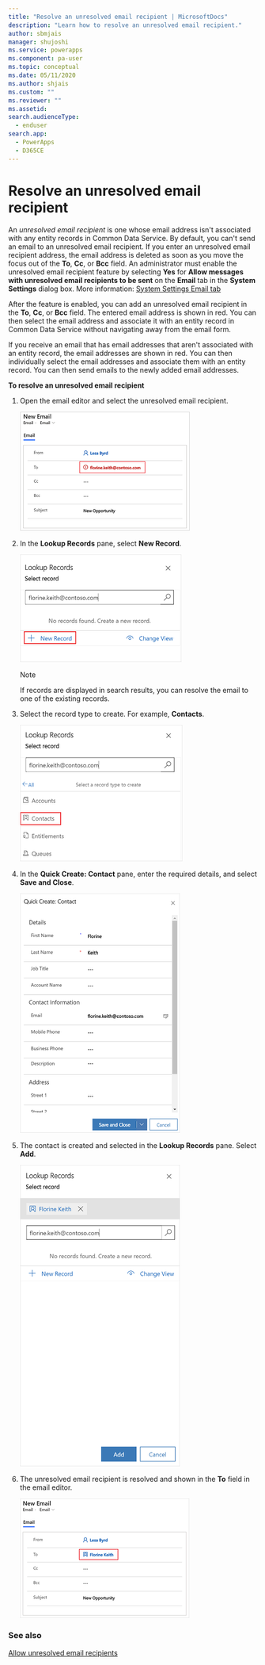 ```yaml
---
title: "Resolve an unresolved email recipient | MicrosoftDocs"
description: "Learn how to resolve an unresolved email recipient."
author: sbmjais
manager: shujoshi
ms.service: powerapps
ms.component: pa-user
ms.topic: conceptual
ms.date: 05/11/2020
ms.author: shjais
ms.custom: ""
ms.reviewer: ""
ms.assetid: 
search.audienceType: 
  - enduser
search.app: 
  - PowerApps
  - D365CE
---
```


# Resolve an unresolved email recipient

An *unresolved email recipient* is one whose email address isn't associated with any entity records in Common Data Service. By default, you can't send an email to an unresolved email recipient. If you enter an unresolved email recipient address, the email address is deleted as soon as you move the focus out of the **To**, **Cc**, or **Bcc** field. An administrator must enable the unresolved email recipient feature by selecting **Yes** for **Allow messages with unresolved email recipients to be sent** on the **Email** tab in the **System Settings** dialog box. More information: [System Settings Email tab](https://docs.microsoft.com/power-platform/admin/system-settings-dialog-box-email-tab)

After the feature is enabled, you can add an unresolved email recipient in the **To**, **Cc**, or **Bcc** field. The entered email address is shown in red. You can then select the email address and associate it with an entity record in Common Data Service without navigating away from the email form.

If you receive an email that has email addresses that aren't associated with an entity record, the email addresses are shown in red. You can then individually select the email addresses and associate them with an entity record. You can then send emails to the newly added email addresses.

**To resolve an unresolved email recipient**

1. Open the email editor and select the unresolved email recipient.

    ![Unresolved email recipient](media/unresolved-email.png "Unresolved email recipient")

2. In the **Lookup Records** pane, select **New Record**.

    ![Lookup Records pane for unresolved email recipient](media/unresolved-email-lookup.png "Lookup Records pane for unresolved email recipient")

    > [!NOTE]
    > If records are displayed in search results, you can resolve the email to one of the existing records.

3. Select the record type to create. For example, **Contacts**.

    ![Select a record type](media/unresolved-email-select-record-type.png "Select a record type")

4. In the **Quick Create: Contact** pane, enter the required details, and select **Save and Close**.

    ![Enter contact details](media/unresolved-email-create-record.png "Enter contact details")

5. The contact is created and selected in the **Lookup Records** pane. Select **Add**.

    ![Add the contact](media/unresolved-email-add-record.png "Add the contact")

6. The unresolved email recipient is resolved and shown in the **To** field in the email editor.

    ![Resolved email recipient](media/resolved-email-recipient.png "Resolved email recipient")


### See also

[Allow unresolved email recipients](https://docs.microsoft.com/power-platform/admin/system-settings-dialog-box-email-tab)
